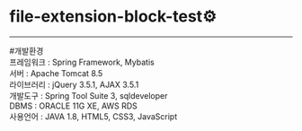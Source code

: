 # file-extension-block-test⚙
------------------------------
#개발환경     
프레임워크 : Spring Framework, Mybatis       
서버 :  Apache Tomcat 8.5         
라이브러리 :  jQuery 3.5.1, AJAX 3.5.1       
개발도구 : Spring Tool Suite 3, sqldeveloper          
DBMS :  ORACLE 11G XE, AWS RDS            
사용언어 :  JAVA 1.8, HTML5, CSS3, JavaScript         
